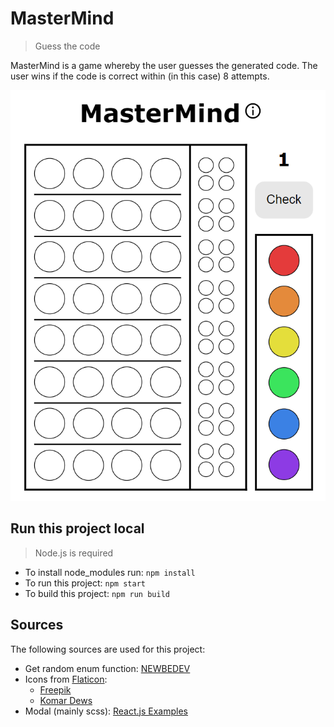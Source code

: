 # MasterMind

> Guess the code

MasterMind is a game whereby the user guesses the generated code. The user wins if the code is correct within (in this case) 8 attempts.

![alt text](https://github.com/Cindy012/MasterMind/blob/42-update-readme/Mastermind-board.png "Mastermind board")

## Run this project local

> Node.js is required

* To install node_modules run: `npm install`
* To run this project: `npm start`
* To build this project: `npm run build`

## Sources

The following sources are used for this project:

* Get random enum function: [NEWBEDEV](https://newbedev.com/how-to-get-a-random-enum-in-typescript)
* Icons from [Flaticon](https://flaticon.com): 
    * [Freepik](https://www.flaticon.com/free-icon/information_545674?term=information&page=1&position=2&page=1&position=2&related_id=545674)
    * [Komar Dews](https://www.flaticon.com/premium-icon/play-again_6046907?term=play%20again&page=1&position=4&page=1&position=4&related_id=6046907&origin=search)
* Modal (mainly scss): [React.js Examples](https://reactjsexample.com/video-tutorial-make-a-modal-in-reactjs)